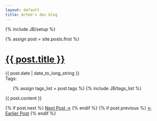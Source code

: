 ```yaml
---
layout: default
title: Artem's dev blog
---
```

{% include JB/setup %}
<div id="page">

  {% assign post = site.posts.first %}

  <h1><a href="{{ post.url }}">{{ post.title }}</a></h1>
  <div class="signature">
    <span class="date">{{ post.date | date_to_long_string }}</span>
    <div class="tags">
      <span class='label'>Tags:</span>
      <ul class="tag_box inline">
        {% assign tags_list = post.tags %}
        {% include JB/tags_list %}
      </ul>
    </div>
  </div>

  {{ post.content }}

  <div class="prev-next">
  {% if post.next %}
    <a href="{{ post.next.url }}" class="next" title="{{ post.next.title }}">Next Post &rarr;</a>
  {% endif %}
  {% if post.previous %}
    <a href="{{ post.previous.url }}" class="prev" title="{{ post.previous.title }}">&larr; Earlier Post</a>
  {% endif %}
  </div>
  
</div><!-- End Page -->
